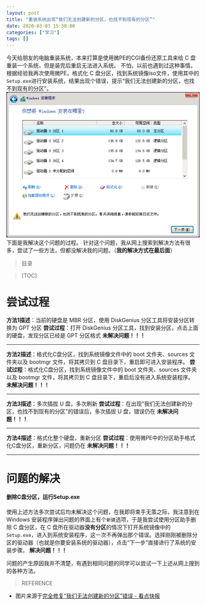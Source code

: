 ```yaml
---
layout: post
title: "重装系统出现“我们无法创建新的分区，也找不到现有的分区”"
date: 2020-03-03 15:50:00
categories: ["学习"]
tags: []
---
```

今天给朋友的电脑重装系统，本来打算是使用微PE的CGI备份还原工具来给 C 盘重装一个系统，但是装完后重启无法进入系统。
不怕，以前也遇到过这种事情。根据经验我再次使用微PE，格式化 C 盘分区，找到系统镜像iso文件，使用其中的`Setup.exe`进行安装系统，结果出现个错误，提示“我们无法创建新的分区，也找不到现有的分区”。<!--more-->
[![“我们无法创建新的分区，也找不到现有的分区”错误](/img/0027/0027-1.png "“我们无法创建新的分区，也找不到现有的分区”错误")](/img/0027/0027-1.png "“我们无法创建新的分区，也找不到现有的分区”错误")
下面是我解决这个问题的过程。
针对这个问题，我从网上搜索到解决方法有很多，尝试了一些方法，但都没解决我的问题。（**我的解决方式在最后面**）
> 目录

> [TOC]

# 尝试过程
**方法1描述**：当前的硬盘是 MBR 分区，使用 DiskGenius 分区工具将安装分区转换为 GPT 分区
**尝试过程**：打开 DiskGenius 分区工具，找到安装分区，点击上面的硬盘，发现分区已经是 GPT 分区格式
**未解决问题！！！**

------------


**方法2描述**：格式化C盘分区，找到系统镜像文件中的 boot 文件夹、sources 文件夹以及 bootmgr 文件，将其拷贝到 C 盘目录下，重启即可进入安装程序。
**尝试过程**：格式化C盘分区，找到系统镜像文件中的 boot 文件夹、sources 文件夹以及 bootmgr 文件，将其拷贝到 C 盘目录下，重启后没有进入系统安装程序。
**未解决问题！！！**

------------

**方法3描述**：多次插拔 U 盘，多次刷新
**尝试过程**：在出现“我们无法创建新的分区，也找不到现有的分区”的错误后，多次插拔 U 盘，错误仍在
**未解决问题！！！**

------------

**方法4描述**：格式化整个硬盘，重新分区
**尝试过程**：使用微PE中的分区助手格式化C盘分区，重新分区，问题仍在
**未解决问题！！！**

------------

# 问题的解决
#### 删除C盘分区，运行Setup.exe
使用上述方法多次尝试后均未解决这个问题，在我即将束手无策之际，我注意到在 Windows 安装程序弹出问题的界面上有个`新建`选项，于是我尝试使用分区助手删除 C 盘分区，在 C 盘所在驱动器**没有分区**的情况下打开系统镜像中的`Setup.exe`，进入到系统安装程序，这一次不再弹出那个错误。选择刚刚被删除分区的驱动器（也就是你要安装系统的驱动器），点击“下一步”直接进行了系统的安装步骤。
**解决问题！！！**

问题的产生原因我并不清楚，有遇到相同问题的同学可以尝试一下上述从网上搜到的各种方法。

> REFERENCE
- 图片来源于<a href="https://kuaibao.qq.com/s/20190823AZO62Z00">完全修复“我们无法创建新的分区”错误 - 看点快报</a>
